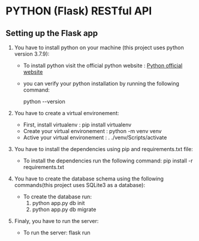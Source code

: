 # PYTHON (Flask) RESTful API

## Setting up the Flask app

1. You have to install python on your machine (this project uses python version 3.7.9):

    * To install python visit the official python website : [Python official website](https://www.python.org/downloads/)
    * you can verify your python installation by running the following command:
      
      python --version
      
2. You have to create a virtual environement:

    * First, install virtualenv : pip install virtualenv
    * Create your virtual environement : python -m venv venv
    * Active your virtual environement : . ./venv/Scripts/activate
    
3. You have to install the dependencies using pip and requirements.txt file:

    * To install the dependencies run the following command: pip install -r requirements.txt
    
4. You have to create the database schema using the following commands(this project uses SQLite3 as a database):

    * To create the database run: 
        1. python app.py db init
        2. python app.py db migrate
    
5. Finaly, you have to run the server:
    
    * To run the server: flask run
